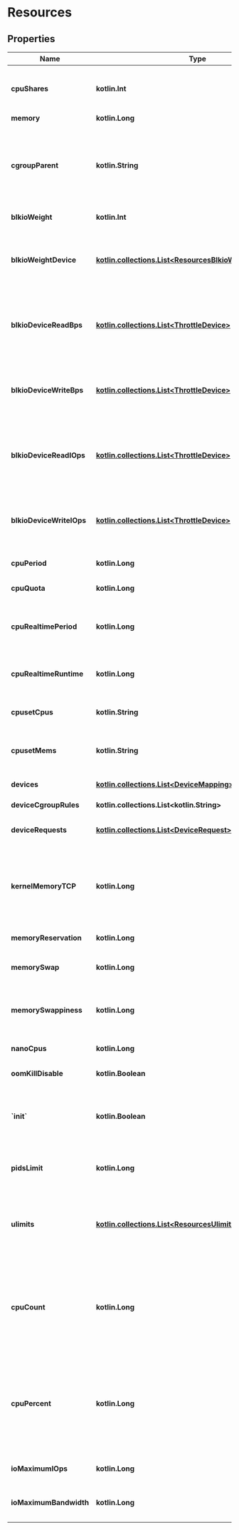 # Resources

## Properties

| Name                     | Type                                                                                                     | Description                                                                                                                                                                                                                                                            | Notes      |
|--------------------------|----------------------------------------------------------------------------------------------------------|------------------------------------------------------------------------------------------------------------------------------------------------------------------------------------------------------------------------------------------------------------------------|------------|
| **cpuShares**            | **kotlin.Int**                                                                                           | An integer value representing this container&#39;s relative CPU weight versus other containers.                                                                                                                                                                        | [optional] |
| **memory**               | **kotlin.Long**                                                                                          | Memory limit in bytes.                                                                                                                                                                                                                                                 | [optional] |
| **cgroupParent**         | **kotlin.String**                                                                                        | Path to &#x60;cgroups&#x60; under which the container&#39;s &#x60;cgroup&#x60; is created. If the path is not absolute, the path is considered to be relative to the &#x60;cgroups&#x60; path of the init process. Cgroups are created if they do not already exist.   | [optional] |
| **blkioWeight**          | **kotlin.Int**                                                                                           | Block IO weight (relative weight).                                                                                                                                                                                                                                     | [optional] |
| **blkioWeightDevice**    | [**kotlin.collections.List&lt;ResourcesBlkioWeightDeviceInner&gt;**](ResourcesBlkioWeightDeviceInner.md) | Block IO weight (relative device weight) in the form:  &#x60;&#x60;&#x60; [{\&quot;Path\&quot;: \&quot;device_path\&quot;, \&quot;Weight\&quot;: weight}] &#x60;&#x60;&#x60;                                                                                           | [optional] |
| **blkioDeviceReadBps**   | [**kotlin.collections.List&lt;ThrottleDevice&gt;**](ThrottleDevice.md)                                   | Limit read rate (bytes per second) from a device, in the form:  &#x60;&#x60;&#x60; [{\&quot;Path\&quot;: \&quot;device_path\&quot;, \&quot;Rate\&quot;: rate}] &#x60;&#x60;&#x60;                                                                                      | [optional] |
| **blkioDeviceWriteBps**  | [**kotlin.collections.List&lt;ThrottleDevice&gt;**](ThrottleDevice.md)                                   | Limit write rate (bytes per second) to a device, in the form:  &#x60;&#x60;&#x60; [{\&quot;Path\&quot;: \&quot;device_path\&quot;, \&quot;Rate\&quot;: rate}] &#x60;&#x60;&#x60;                                                                                       | [optional] |
| **blkioDeviceReadIOps**  | [**kotlin.collections.List&lt;ThrottleDevice&gt;**](ThrottleDevice.md)                                   | Limit read rate (IO per second) from a device, in the form:  &#x60;&#x60;&#x60; [{\&quot;Path\&quot;: \&quot;device_path\&quot;, \&quot;Rate\&quot;: rate}] &#x60;&#x60;&#x60;                                                                                         | [optional] |
| **blkioDeviceWriteIOps** | [**kotlin.collections.List&lt;ThrottleDevice&gt;**](ThrottleDevice.md)                                   | Limit write rate (IO per second) to a device, in the form:  &#x60;&#x60;&#x60; [{\&quot;Path\&quot;: \&quot;device_path\&quot;, \&quot;Rate\&quot;: rate}] &#x60;&#x60;&#x60;                                                                                          | [optional] |
| **cpuPeriod**            | **kotlin.Long**                                                                                          | The length of a CPU period in microseconds.                                                                                                                                                                                                                            | [optional] |
| **cpuQuota**             | **kotlin.Long**                                                                                          | Microseconds of CPU time that the container can get in a CPU period.                                                                                                                                                                                                   | [optional] |
| **cpuRealtimePeriod**    | **kotlin.Long**                                                                                          | The length of a CPU real-time period in microseconds. Set to 0 to allocate no time allocated to real-time tasks.                                                                                                                                                       | [optional] |
| **cpuRealtimeRuntime**   | **kotlin.Long**                                                                                          | The length of a CPU real-time runtime in microseconds. Set to 0 to allocate no time allocated to real-time tasks.                                                                                                                                                      | [optional] |
| **cpusetCpus**           | **kotlin.String**                                                                                        | CPUs in which to allow execution (e.g., &#x60;0-3&#x60;, &#x60;0,1&#x60;).                                                                                                                                                                                             | [optional] |
| **cpusetMems**           | **kotlin.String**                                                                                        | Memory nodes (MEMs) in which to allow execution (0-3, 0,1). Only effective on NUMA systems.                                                                                                                                                                            | [optional] |
| **devices**              | [**kotlin.collections.List&lt;DeviceMapping&gt;**](DeviceMapping.md)                                     | A list of devices to add to the container.                                                                                                                                                                                                                             | [optional] |
| **deviceCgroupRules**    | **kotlin.collections.List&lt;kotlin.String&gt;**                                                         | a list of cgroup rules to apply to the container                                                                                                                                                                                                                       | [optional] |
| **deviceRequests**       | [**kotlin.collections.List&lt;DeviceRequest&gt;**](DeviceRequest.md)                                     | A list of requests for devices to be sent to device drivers.                                                                                                                                                                                                           | [optional] |
| **kernelMemoryTCP**      | **kotlin.Long**                                                                                          | Hard limit for kernel TCP buffer memory (in bytes). Depending on the OCI runtime in use, this option may be ignored. It is no longer supported by the default (runc) runtime.  This field is omitted when empty.                                                       | [optional] |
| **memoryReservation**    | **kotlin.Long**                                                                                          | Memory soft limit in bytes.                                                                                                                                                                                                                                            | [optional] |
| **memorySwap**           | **kotlin.Long**                                                                                          | Total memory limit (memory + swap). Set as &#x60;-1&#x60; to enable unlimited swap.                                                                                                                                                                                    | [optional] |
| **memorySwappiness**     | **kotlin.Long**                                                                                          | Tune a container&#39;s memory swappiness behavior. Accepts an integer between 0 and 100.                                                                                                                                                                               | [optional] |
| **nanoCpus**             | **kotlin.Long**                                                                                          | CPU quota in units of 10&lt;sup&gt;-9&lt;/sup&gt; CPUs.                                                                                                                                                                                                                | [optional] |
| **oomKillDisable**       | **kotlin.Boolean**                                                                                       | Disable OOM Killer for the container.                                                                                                                                                                                                                                  | [optional] |
| **&#x60;init&#x60;**     | **kotlin.Boolean**                                                                                       | Run an init inside the container that forwards signals and reaps processes. This field is omitted if empty, and the default (as configured on the daemon) is used.                                                                                                     | [optional] |
| **pidsLimit**            | **kotlin.Long**                                                                                          | Tune a container&#39;s PIDs limit. Set &#x60;0&#x60; or &#x60;-1&#x60; for unlimited, or &#x60;null&#x60; to not change.                                                                                                                                               | [optional] |
| **ulimits**              | [**kotlin.collections.List&lt;ResourcesUlimitsInner&gt;**](ResourcesUlimitsInner.md)                     | A list of resource limits to set in the container. For example:  &#x60;&#x60;&#x60; {\&quot;Name\&quot;: \&quot;nofile\&quot;, \&quot;Soft\&quot;: 1024, \&quot;Hard\&quot;: 2048} &#x60;&#x60;&#x60;                                                                  | [optional] |
| **cpuCount**             | **kotlin.Long**                                                                                          | The number of usable CPUs (Windows only).  On Windows Server containers, the processor resource controls are mutually exclusive. The order of precedence is &#x60;CPUCount&#x60; first, then &#x60;CPUShares&#x60;, and &#x60;CPUPercent&#x60; last.                   | [optional] |
| **cpuPercent**           | **kotlin.Long**                                                                                          | The usable percentage of the available CPUs (Windows only).  On Windows Server containers, the processor resource controls are mutually exclusive. The order of precedence is &#x60;CPUCount&#x60; first, then &#x60;CPUShares&#x60;, and &#x60;CPUPercent&#x60; last. | [optional] |
| **ioMaximumIOps**        | **kotlin.Long**                                                                                          | Maximum IOps for the container system drive (Windows only)                                                                                                                                                                                                             | [optional] |
| **ioMaximumBandwidth**   | **kotlin.Long**                                                                                          | Maximum IO in bytes per second for the container system drive (Windows only).                                                                                                                                                                                          | [optional] |



